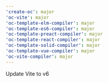 ```yaml
---
'create-oc': major
'oc-vite': major
'oc-template-elm-compiler': major
'oc-template-es6-compiler': major
'oc-template-preact-compiler': major
'oc-template-react-compiler': major
'oc-template-solid-compiler': major
'oc-template-vue-compiler': major
'oc-vite-compiler': major
---
```


Update Vite to v6
